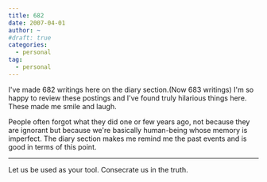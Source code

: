 ```yaml
---
title: 682
date: 2007-04-01
author: ~
#draft: true
categories:
  - personal
tag:
  - personal
---
```




I've made 682 writings here on the diary section.(Now 683 writings) I'm so happy to review these postings and I've found truly hilarious things here. These made me smile and laugh.

People often forgot what they did one or few years ago, not because they are ignorant but because we're basically human-being whose memory is imperfect. The diary section makes me remind me the past events and is good in terms of this point.

---

Let us be used as your tool.
Consecrate us in the truth.



 






